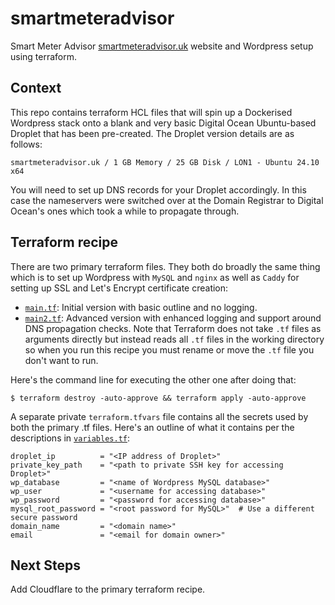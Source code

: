 # smartmeteradvisor
Smart Meter Advisor [smartmeteradvisor.uk](https://smartmeteradvisor.uk) website and Wordpress setup using terraform.

## Context
This repo contains terraform HCL files that will spin up a Dockerised Wordpress stack onto a blank and very basic Digital Ocean Ubuntu-based Droplet that has been pre-created.  The Droplet version details are as follows:  
```
smartmeteradvisor.uk / 1 GB Memory / 25 GB Disk / LON1 - Ubuntu 24.10 x64
```
You will need to set up DNS records for your Droplet accordingly.  In this case the nameservers were switched over at the Domain Registrar to Digital Ocean's ones which took a while to propagate through.

## Terraform recipe
There are two primary terraform files.  They both do broadly the same thing which is to set up Wordpress with `MySQL` and `nginx` as well as `Caddy` for setting up SSL and Let's Encrypt certificate creation:
* [`main.tf`](main.tf): Initial version with basic outline and no logging.
* [`main2.tf`](main2.tf): Advanced version with enhanced logging and support around DNS propagation checks.
Note that Terraform does not take `.tf` files as arguments directly but instead reads all `.tf` files in the working directory so when you run this recipe you must rename or move the `.tf` file you don't want to run.

Here's the command line for executing the other one after doing that:
```
$ terraform destroy -auto-approve && terraform apply -auto-approve
```
A separate private `terraform.tfvars` file contains all the secrets used by both the primary .tf files.  Here's an outline of what it contains per the descriptions in [`variables.tf`](variables.tf):
```
droplet_ip          = "<IP address of Droplet>"
private_key_path    = "<path to private SSH key for accessing Droplet>"
wp_database         = "<name of Wordpress MySQL database>"
wp_user             = "<username for accessing database>"
wp_password         = "<password for accessing database>"
mysql_root_password = "<root password for MySQL>"  # Use a different secure password
domain_name         = "<domain name>"
email               = "<email for domain owner>"
```

## Next Steps
Add Cloudflare to the primary terraform recipe.
